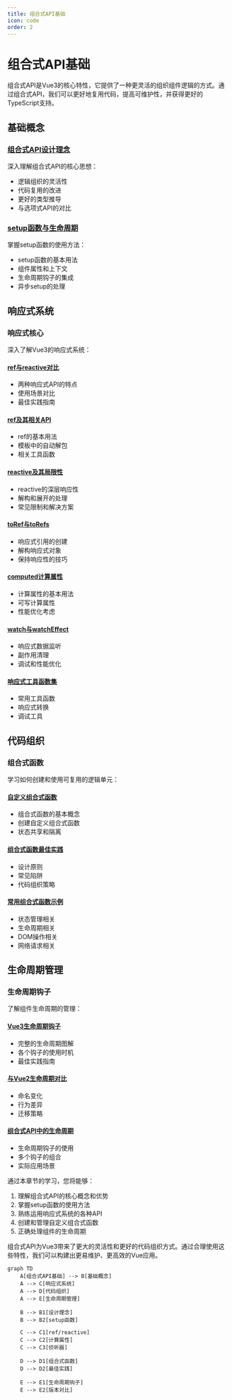 ```yaml
---
title: 组合式API基础
icon: code
order: 2
---
```


# 组合式API基础

组合式API是Vue3的核心特性，它提供了一种更灵活的组织组件逻辑的方式。通过组合式API，我们可以更好地复用代码，提高可维护性，并获得更好的TypeScript支持。

## 基础概念

### [组合式API设计理念](./2.1-组合式API设计理念.md)
深入理解组合式API的核心思想：
- 逻辑组织的灵活性
- 代码复用的改进
- 更好的类型推导
- 与选项式API的对比

### [setup函数与生命周期](./2.2-setup函数与生命周期.md)
掌握setup函数的使用方法：
- setup函数的基本用法
- 组件属性和上下文
- 生命周期钩子的集成
- 异步setup的处理

## 响应式系统

### 响应式核心
深入了解Vue3的响应式系统：

#### [ref与reactive对比](./2.3-响应式核心/2.3.1-ref与reactive对比.md)
- 两种响应式API的特点
- 使用场景对比
- 最佳实践指南

#### [ref及其相关API](./2.3-响应式核心/2.3.2-ref及其相关API.md)
- ref的基本用法
- 模板中的自动解包
- 相关工具函数

#### [reactive及其局限性](./2.3-响应式核心/2.3.3-reactive及其局限性.md)
- reactive的深层响应性
- 解构和展开的处理
- 常见限制和解决方案

#### [toRef与toRefs](./2.3-响应式核心/2.3.4-toRef与toRefs.md)
- 响应式引用的创建
- 解构响应式对象
- 保持响应性的技巧

#### [computed计算属性](./2.3-响应式核心/2.3.5-computed计算属性.md)
- 计算属性的基本用法
- 可写计算属性
- 性能优化考虑

#### [watch与watchEffect](./2.3-响应式核心/2.3.6-watch与watchEffect.md)
- 响应式数据监听
- 副作用清理
- 调试和性能优化

#### [响应式工具函数集](./2.3-响应式核心/2.3.7-响应式工具函数集.md)
- 常用工具函数
- 响应式转换
- 调试工具

## 代码组织

### 组合式函数
学习如何创建和使用可复用的逻辑单元：

#### [自定义组合式函数](./2.4-组合式函数/2.4.1-自定义组合式函数.md)
- 组合式函数的基本概念
- 创建自定义组合式函数
- 状态共享和隔离

#### [组合式函数最佳实践](./2.4-组合式函数/2.4.2-组合式函数最佳实践.md)
- 设计原则
- 常见陷阱
- 代码组织策略

#### [常用组合式函数示例](./2.4-组合式函数/2.4.3-常用组合式函数示例.md)
- 状态管理相关
- 生命周期相关
- DOM操作相关
- 网络请求相关

## 生命周期管理

### 生命周期钩子
了解组件生命周期的管理：

#### [Vue3生命周期钩子](./2.5-生命周期钩子/2.5.1-Vue3生命周期钩子.md)
- 完整的生命周期图解
- 各个钩子的使用时机
- 最佳实践指南

#### [与Vue2生命周期对比](./2.5-生命周期钩子/2.5.2-与Vue2生命周期对比.md)
- 命名变化
- 行为差异
- 迁移策略

#### [组合式API中的生命周期](./2.5-生命周期钩子/2.5.3-组合式API中的生命周期.md)
- 生命周期钩子的使用
- 多个钩子的组合
- 实际应用场景

通过本章节的学习，您将能够：

1. 理解组合式API的核心概念和优势
2. 掌握setup函数的使用方法
3. 熟练运用响应式系统的各种API
4. 创建和管理自定义组合式函数
5. 正确处理组件的生命周期

组合式API为Vue3带来了更大的灵活性和更好的代码组织方式。通过合理使用这些特性，我们可以构建出更易维护、更高效的Vue应用。

```mermaid
graph TD
    A[组合式API基础] --> B[基础概念]
    A --> C[响应式系统]
    A --> D[代码组织]
    A --> E[生命周期管理]
    
    B --> B1[设计理念]
    B --> B2[setup函数]
    
    C --> C1[ref/reactive]
    C --> C2[计算属性]
    C --> C3[侦听器]
    
    D --> D1[组合式函数]
    D --> D2[最佳实践]
    
    E --> E1[生命周期钩子]
    E --> E2[版本对比]
```